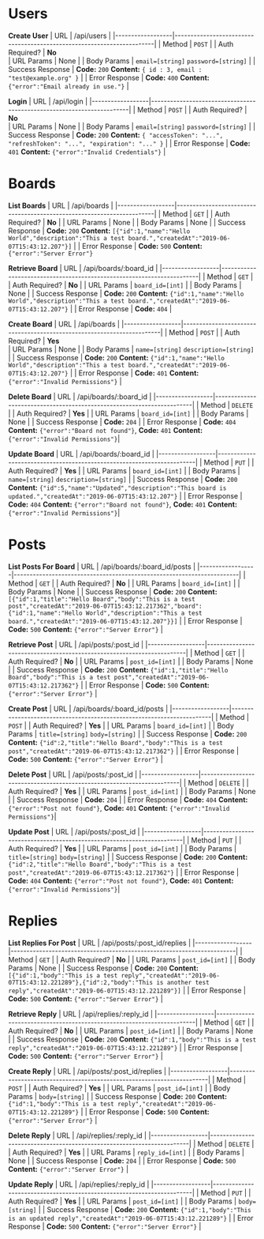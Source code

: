 # Users

**Create User**
| URL              | /api/users                                                            |
|------------------|-----------------------------------------------------------------------|
| Method           | `POST`                                                                |
| Auth Required?   | **No**          
| URL Params       | None                                                                  |
| Body Params      | `email=[string]` `password=[string]`                                  |
| Success Response | **Code:** `200` **Content:** `{ id : 3, email : "test@example.org" }` |
| Error Response   | **Code:** `400` **Content:** `{"error":"Email already in use."}`                  |

**Login**
| URL              | /api/login                                                            |
|------------------|-----------------------------------------------------------------------|
| Method           | `POST`                                                                |
| Auth Required?   | **No**          
| URL Params       | None                                                                  |
| Body Params      | `email=[string]` `password=[string]`                                  |
| Success Response | **Code:** `200` **Content:** `{ "accessToken": "...", "refreshToken": "...", "expiration": "..." }` |
| Error Response   | **Code:** `401` **Content:** `{"error":"Invalid Credentials"}`                  |

# Boards

**List Boards**
| URL              | /api/boards                                                           |
|------------------|-----------------------------------------------------------------------|
| Method           | `GET`                                                                |
| Auth Required?   | **No**                                  |
| URL Params       | None                                                                  |
| Body Params      | None                                  |
| Success Response | **Code:** `200` **Content:** `[{"id":1,"name":"Hello World","description":"This a test board.","createdAt":"2019-06-07T15:43:12.207"}]` |
| Error Response   | **Code:** `500` **Content:** `{"error":"Server Error"}` 

**Retrieve Board**
| URL              | /api/boards/:board_id                                                       |
|------------------|-----------------------------------------------------------------------|
| Method           | `GET`                                                                |
| Auth Required?   | **No**                        |
| URL Params       | `board_id=[int]`                                                      |
| Body Params      | None                      |
| Success Response | **Code:** `200` **Content:** `{"id":1,"name":"Hello World","description":"This a test board.","createdAt":"2019-06-07T15:43:12.207"}` |
| Error Response   | **Code:** `404`              |

**Create Board**
| URL              | /api/boards                                                            |
|------------------|-----------------------------------------------------------------------|
| Method           | `POST`                                                                |
| Auth Required?   | **Yes**          
| URL Params       | None                                                                  |
| Body Params      | `name=[string]` `description=[string]`                                  |
| Success Response | **Code:** `200` **Content:** `{"id":1,"name":"Hello World","description":"This a test board.","createdAt":"2019-06-07T15:43:12.207"}` |
| Error Response   | **Code:** `401` **Content:** `{"error":"Invalid Permissions"}`            |

**Delete Board**
| URL              | /api/boards/:board_id                                                           |
|------------------|-----------------------------------------------------------------------|
| Method           | `DELETE`                                                                |
| Auth Required?   | **Yes**          |
| URL Params       | `board_id=[int]`                                                      |
| Body Params      | None |
| Success Response | **Code:** `204` |
| Error Response   | **Code:** `404` **Content:** `{"error":"Board not found"}`, **Code:** `401` **Content:** `{"error":"Invalid Permissions"}`|

**Update Board**
| URL              | /api/boards/:board_id                                                           |
|------------------|-----------------------------------------------------------------------|
| Method           | `PUT`                                                                |
| Auth Required?   | **Yes**          |
| URL Params       | `board_id=[int]`                                                      |
| Body Params      | `name=[string]` `description=[string]`                                  |
| Success Response | **Code:** `200` **Content:** `{"id":5,"name":"Updated","description":"This board is updated.","createdAt":"2019-06-07T15:43:12.207"}` |
| Error Response   | **Code:** `404` **Content:** `{"error":"Board not found"}`, **Code:** `401` **Content:** `{"error":"Invalid Permissions"}`|

# Posts

**List Posts For Board**
| URL              | /api/boards/:board_id/posts                                                           |
|------------------|-----------------------------------------------------------------------|
| Method           | `GET`                                                                |
| Auth Required?   | **No**                                  |
| URL Params       | `board_id=[int]`                                                                  |
| Body Params      | None                                  |
| Success Response | **Code:** `200` **Content:** `[{"id":1,"title":"Hello Board","body":"This is a test post","createdAt":"2019-06-07T15:43:12.217362","board":{"id":1,"name":"Hello World","description":"This a test board.","createdAt":"2019-06-07T15:43:12.207"}}]` |
| Error Response   |    **Code:** `500` **Content:** `{"error":"Server Error"}`                 |

**Retrieve Post**
| URL              | /api/posts/:post_id                                                          |
|------------------|-----------------------------------------------------------------------|
| Method           | `GET`                                                                |
| Auth Required?   | **No**                                  |
| URL Params       | `post_id=[int]`                                                                  |
| Body Params      | None                                  |
| Success Response | **Code:** `200` **Content:** `{"id":1,"title":"Hello Board","body":"This is a test post","createdAt":"2019-06-07T15:43:12.217362"}` |
| Error Response   | **Code:** `500` **Content:** `{"error":"Server Error"}`                 |

**Create Post**
| URL              | /api/boards/:board_id/posts                                           |
|------------------|-----------------------------------------------------------------------|
| Method           | `POST`                                                                 |
| Auth Required?   | **Yes**                                  |
| URL Params       | `board_id=[int]`                                                      |
| Body Params      | `title=[string]` `body=[string]`                               |
| Success Response | **Code:** `200` **Content:** `{"id":2,"title":"Hello Board","body":"This is a test post","createdAt":"2019-06-07T15:43:12.217362"}` |
| Error Response   | **Code:** `500` **Content:** `{"error":"Server Error"}`                 |

**Delete Post**
| URL              | /api/posts/:post_id                                           |
|------------------|-----------------------------------------------------------------------|
| Method           | `DELETE`                                                                 |
| Auth Required?   | **Yes**                                  |
| URL Params       | `post_id=[int]`                                                      |
| Body Params      | None                               |
| Success Response | **Code:** `204` |
| Error Response   | **Code:** `404` **Content:** `{"error":"Post not found"}`, **Code:** `401` **Content:** `{"error":"Invalid Permissions"}`|

**Update Post**
| URL              | /api/posts/:post_id                                           |
|------------------|-----------------------------------------------------------------------|
| Method           | `PUT`                                                                 |
| Auth Required?   | **Yes**                                  |
| URL Params       | `post_id=[int]`                                                      |
| Body Params      | `title=[string]` `body=[string]`                               |
| Success Response | **Code:** `200` **Content:** `{"id":2,"title":"Hello Board","body":"This is a test post","createdAt":"2019-06-07T15:43:12.217362"}` |
| Error Response   | **Code:** `404` **Content:** `{"error":"Post not found"}`, **Code:** `401` **Content:** `{"error":"Invalid Permissions"}`|


# Replies

**List Replies For Post**
| URL              | /api/posts/:post_id/replies                                           |
|------------------|-----------------------------------------------------------------------|
| Method           | `GET`                                                                 |
| Auth Required?   | **No**                                  |
| URL Params       | `post_id=[int]`                                                      |
| Body Params      | None                               |
| Success Response | **Code:** `200` **Content:** `[{"id":1,"body":"This is a test reply","createdAt":"2019-06-07T15:43:12.221289"},{"id":2,"body":"This is another test reply","createdAt":"2019-06-07T15:43:12.221289"}]` |
| Error Response   | **Code:** `500` **Content:** `{"error":"Server Error"}`                 |

**Retrieve Reply**
| URL              | /api/replies/:reply_id                                           |
|------------------|-----------------------------------------------------------------------|
| Method           | `GET`                                                                 |
| Auth Required?   | **No**                                  |
| URL Params       | `post_id=[int]`                                                      |
| Body Params      | None                               |
| Success Response | **Code:** `200` **Content:** `{"id":1,"body":"This is a test reply","createdAt":"2019-06-07T15:43:12.221289"}` |
| Error Response   | **Code:** `500` **Content:** `{"error":"Server Error"}`                 |

**Create Reply**
| URL              | /api/posts/:post_id/replies                                           |
|------------------|-----------------------------------------------------------------------|
| Method           | `POST`                                                                 |
| Auth Required?   | **Yes**                                  |
| URL Params       | `post_id=[int]`                                                      |
| Body Params      | `body=[string]`                               |
| Success Response | **Code:** `200` **Content:** `{"id":1,"body":"This is a test reply","createdAt":"2019-06-07T15:43:12.221289"}` |
| Error Response   | **Code:** `500` **Content:** `{"error":"Server Error"}`                 |

**Delete Reply**
| URL              | /api/replies/:reply_id                                           |
|------------------|-----------------------------------------------------------------------|
| Method           | `DELETE`                                                                 |
| Auth Required?   | **Yes**                                  |
| URL Params       | `reply_id=[int]`                                                      |
| Body Params      | None                               |
| Success Response | **Code:** `204` |
| Error Response   | **Code:** `500` **Content:** `{"error":"Server Error"}`                 |

**Update Reply**
| URL              | /api/replies/:reply_id                                           |
|------------------|-----------------------------------------------------------------------|
| Method           | `PUT`                                                                 |
| Auth Required?   | **Yes**                                  |
| URL Params       | `post_id=[int]`                                                      |
| Body Params      | `body=[string]`                               |
| Success Response | **Code:** `200` **Content:** `{"id":1,"body":"This is an updated reply","createdAt":"2019-06-07T15:43:12.221289"}` |
| Error Response   | **Code:** `500` **Content:** `{"error":"Server Error"}`                 |



